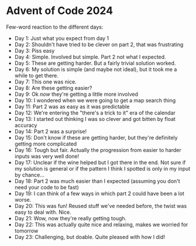 # Advent of Code 2024

Few-word reaction to the different days:

- Day 1: Just what you expect from day 1
- Day 2: Shouldn't have tried to be clever on part 2, that was frustrating
- Day 3: Piss easy
- Day 4: Simple. Involved but simple. Part 2 not what I expected.
- Day 5: These are getting harder. But a fairly trivial solution worked.
- Day 6: My solution is simple (and maybe not ideal), but it took me a while to get there.
- Day 7: This one was nice.
- Day 8: Are these getting easier?
- Day 9: Ok *now* they're getting a little more involved
- Day 10: I wondered when we were going to get a map search thing
- Day 11: Part 2 was as easy as it was predictable
- Day 12: We're entering the "there's a trick to it" era of the calendar
- Day 13: I started out thinking I was so clever and got bitten by float accuracy
- Day 14: Part 2 was a surprise!
- Day 15: Don't know if these are getting harder, but they're definitely getting more complicated
- Day 16: Tough but fair. Actually the progression from easier to harder inputs was very well done!
- Day 17: Unclear if the wine helped but I got there in the end. Not sure if my solution is general or if the pattern I think I spotted is only in my input by chance...
- Day 18: Part 2 was much easier than I expected (assuming you don't need your code to be fast)
- Day 19: I can think of a few ways in which part 2 could have been a lot worse.
- Day 20: This was fun! Reused stuff we've needed before, the twist was easy to deal with. Nice.
- Day 21: Wow, now they're really getting tough.
- Day 22: This was actually quite nice and relaxing, makes we worried for tomorrow
- Day 23: Challenging, but doable. Quite pleased with how I did!
